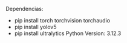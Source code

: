 Dependencias: 
  - pip install torch torchvision torchaudio
  - pip install yolov5
  - pip install ultralytics
Python Version: 3.12.3
